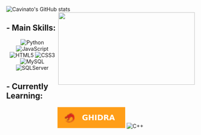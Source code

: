 ![Cavinato's GitHub stats](https://github-readme-stats.vercel.app/api?username=cavinatto&show_icons=true&theme=dark&icon_color=9c9c9c&text_color=FFFFFF&title_color=9c9c9c&bg_color=000000&border_color=9c9c9c)
<img align="right" width="365" height="194" src="https://64.media.tumblr.com/ac33e7b25d38f9040634be547c92bb09/tumblr_mw35ziYlVg1se5kcvo1_500.gif"  />

 <h2><b> - Main Skills: </b></h2>
    <div align='center'>
        <img alt="Python" src="https://img.shields.io/badge/Python-000000?style=for-the-badge&logo=python&logoColor=white"/>
        <img alt="JavaScript" src="https://img.shields.io/badge/JavaScript-000000?style=for-the-badge&logo=javascript&logoColor=white"/>
        <img alt="HTML5" src="https://img.shields.io/badge/HTML5-000000?style=for-the-badge&logo=html5&logoColor=white"/>
        <img alt="CSS3" src="https://img.shields.io/badge/CSS3-000000?style=for-the-badge&logo=css3&logoColor=white"/>
        <img alt="MySQL" src="https://img.shields.io/badge/MySQL-000000?style=for-the-badge&logo=mysql&logoColor=white"/>
        <img alt="SQLServer" src="https://img.shields.io/badge/Microsoft_SQL_Server-000000?style=for-the-badge&logo=microsoft-sql-server&logoColor=white"/>
    </div>
    
<h2><b> - Currently Learning: </b></h2>
    <div align='center'>
        <img alt="Ghidra" src="https://raw.githubusercontent.com/thomasync/thomasync/d290fb9e14720024da92bfbe40c5433a80fa96bc/assets/badges/ghidra.svg"/>
        <img alt="C++" src="https://img.shields.io/badge/C%2B%2B-00599C?style=for-the-badge&logo=c%2B%2B&logoColor=white"/>
    </div>
